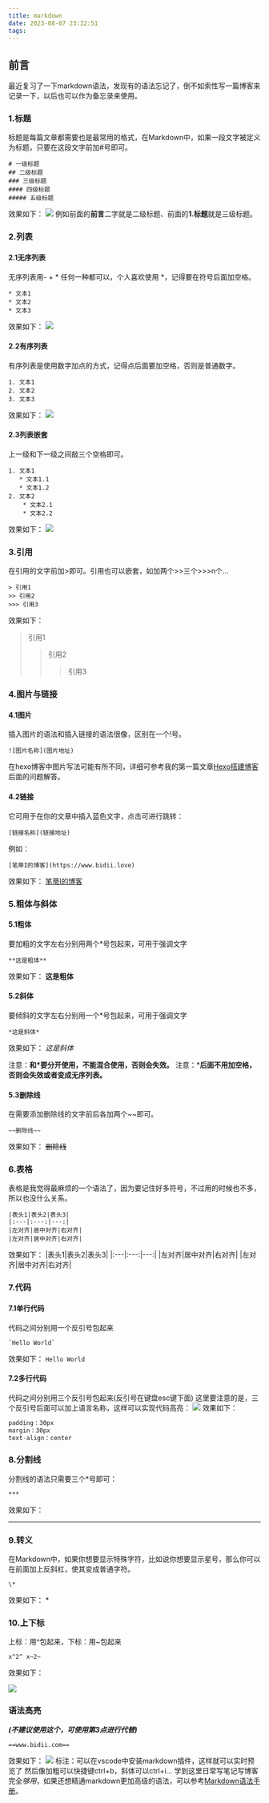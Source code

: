 ```yaml
---
title: markdown
date: 2023-08-07 23:32:51
tags:
---
```

## 前言
最近复习了一下markdown语法，发现有的语法忘记了，倒不如索性写一篇博客来记录一下，以后也可以作为备忘录来使用。
### 1.标题
标题是每篇文章都需要也是最常用的格式，在Markdown中，如果一段文字被定义为标题，只要在这段文字前加#号即可。
```
# 一级标题
## 二级标题
### 三级标题
#### 四级标题
##### 五级标题
```
效果如下：
![](./markdown/title.png)
例如前面的**前言**二字就是二级标题、前面的**1.标题**就是三级标题。
### 2.列表
#### 2.1无序列表
无序列表用- + * 任何一种都可以，个人喜欢使用 *，记得要在符号后面加空格。
```
* 文本1
* 文本2
* 文本3
```
效果如下：
![](./markdown/c.png)

#### 2.2有序列表
有序列表是使用数字加点的方式，记得点后面要加空格，否则是普通数字。
```
1. 文本1
2. 文本2
3. 文本3
```
效果如下：
![](./markdown/b.png)

#### 2.3列表嵌套
上一级和下一级之间敲三个空格即可。
```
1. 文本1
   * 文本1.1
   * 文本1.2
2. 文本2
    * 文本2.1
    * 文本2.2
```
效果如下：
![](./markdown/a.png)

### 3.引用
在引用的文字前加>即可。引用也可以嵌套，如加两个>>三个>>>n个...
```
> 引用1
>> 引用2
>>> 引用3
```
效果如下：
> 引用1
>> 引用2
>>> 引用3


### 4.图片与链接
#### 4.1图片
插入图片的语法和插入链接的语法很像，区别在一个!号。
```
![图片名称](图片地址)
```
在hexo博客中图片写法可能有所不同，详细可参考我的第一篇文章[Hexo搭建博客](https://www.bidii.love/2023/04/23/myhexo/)后面的问题解答。
#### 4.2链接
它可用于在你的文章中插入蓝色文字，点击可进行跳转：
```
[链接名称](链接地址)
```
例如：
```
[笔蒂I的博客](https://www.bidii.love)
```
效果如下：
[笔蒂I的博客](https://www.bidii.love)

### 5.粗体与斜体
#### 5.1粗体
要加粗的文字左右分别用两个*号包起来，可用于强调文字
```
**这是粗体**
```
效果如下：
**这是粗体**
#### 5.2斜体
要倾斜的文字左右分别用一个*号包起来，可用于强调文字
```
*这是斜体*
```
效果如下：
*这是斜体*

注意：**和*要分开使用，不能混合使用，否则会失效。**
注意：***后面不用加空格，否则会失效或者变成无序列表。**
#### 5.3删除线
在需要添加删除线的文字前后各加两个~~即可。
```
~~删除线~~
```
效果如下：
~~删除线~~

### 6.表格
表格是我觉得最麻烦的一个语法了，因为要记住好多符号，不过用的时候也不多，所以也没什么关系。
```
|表头1|表头2|表头3|
|:---|:---:|---:|
|左对齐|居中对齐|右对齐|
|左对齐|居中对齐|右对齐|
```
效果如下：
|表头1|表头2|表头3|
|:---|:---:|---:|
|左对齐|居中对齐|右对齐|
|左对齐|居中对齐|右对齐|

### 7.代码
#### 7.1单行代码
代码之间分别用一个反引号包起来
```
`Hello World`
```
效果如下：
`Hello World`
#### 7.2多行代码
代码之间分别用三个反引号包起来(反引号在键盘esc键下面)
这里要注意的是，三个反引号后面可以加上语言名称，这样可以实现代码高亮：
![](./markdown/codelight.png)
效果如下：
```javascript
padding：30px
margin：30px
text-align：center
```

### 8.分割线
分割线的语法只需要三个*号即可：
```
***
```
效果如下：
***

### 9.转义
在Markdown中，如果你想要显示特殊字符，比如说你想要显示星号，那么你可以在前面加上反斜杠，使其变成普通字符。
```
\*
```
效果如下：
\*

### 10.上下标
上标：用^包起来，下标：用~包起来
```
x^2^ x~2~
```
效果如下：

![](./markdown/subsup.png)

### 语法高亮
***(不建议使用这个，可使用第3点进行代替)***
``` 
==www.bidii.com==
```
效果如下：
![](/markdown/highlight.png)
标注：可以在vscode中安装markdown插件，这样就可以实时预览了
然后像加粗可以快捷键ctrl+b，斜体可以ctrl+i...
学到这里日常写笔记写博客完全*够用*，如果还想精通markdown更加高级的语法，可以参考[Markdown语法手册](https://markdown.com.cn/)。
